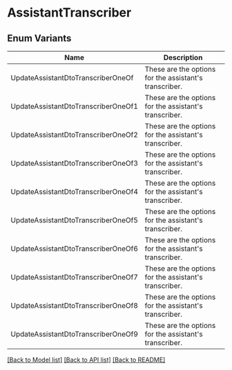 # AssistantTranscriber

## Enum Variants

| Name | Description |
|---- | -----|
| UpdateAssistantDtoTranscriberOneOf | These are the options for the assistant&#39;s transcriber. |
| UpdateAssistantDtoTranscriberOneOf1 | These are the options for the assistant&#39;s transcriber. |
| UpdateAssistantDtoTranscriberOneOf2 | These are the options for the assistant&#39;s transcriber. |
| UpdateAssistantDtoTranscriberOneOf3 | These are the options for the assistant&#39;s transcriber. |
| UpdateAssistantDtoTranscriberOneOf4 | These are the options for the assistant&#39;s transcriber. |
| UpdateAssistantDtoTranscriberOneOf5 | These are the options for the assistant&#39;s transcriber. |
| UpdateAssistantDtoTranscriberOneOf6 | These are the options for the assistant&#39;s transcriber. |
| UpdateAssistantDtoTranscriberOneOf7 | These are the options for the assistant&#39;s transcriber. |
| UpdateAssistantDtoTranscriberOneOf8 | These are the options for the assistant&#39;s transcriber. |
| UpdateAssistantDtoTranscriberOneOf9 | These are the options for the assistant&#39;s transcriber. |

[[Back to Model list]](../README.md#documentation-for-models) [[Back to API list]](../README.md#documentation-for-api-endpoints) [[Back to README]](../README.md)


